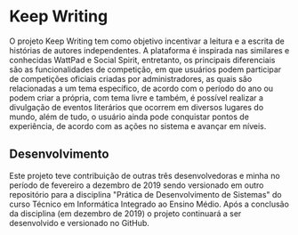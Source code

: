 # Keep Writing

O projeto Keep Writing tem como objetivo incentivar a leitura e a escrita de histórias de autores independentes. A plataforma é inspirada nas similares e conhecidas WattPad e Social Spirit, entretanto, os principais diferenciais são as funcionalidades de competição, em que usuários podem participar de competições oficiais criadas por administradores, as quais são relacionadas a um tema específico, de acordo com o período do ano ou podem criar a própria, com tema livre e também, é possível realizar a divulgação de eventos literários que ocorrem em diversos lugares do mundo, além de tudo, o usuário ainda pode conquistar pontos de experiência, de acordo com as ações no sistema e avançar em níveis.

## Desenvolvimento

Este projeto teve contribuição de outras três desenvolvedoras e minha no período de fevereiro a dezembro de 2019 sendo versionado em outro repositório para a disciplina "Prática de Desenvolvimento de Sistemas" do curso Técnico em Informática Integrado ao Ensino Médio. Após a conclusão da disciplina (em dezembro de 2019) o projeto continuará a ser desenvolvido e versionado no GitHub.